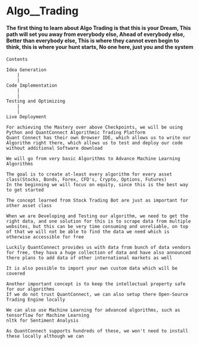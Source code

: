 # Algo__Trading
#### The first thing to learn about Algo Trading is that this is your Dream, This path will set you away from everybody else, Ahead of everybody else, Better than everybody else, This is where they cannot even begin to think, this is where your hunt starts, No one here, just you and the system

```
Contents

Idea Generation
    |
    |
Code Implementation
    |
    |
Testing and Optimizing
    |
    |
Live Deployment
```

```
For achieving the Mastery over above Checkpoints, we will be using Python and QuantConnect Algorithmic Trading Platform
Quant Connect has their own Browser IDE, which allows us to write our Algorithm right there, which allows us to test and deploy our code without additional Software download

We will go from very basic Algorithms to Advance Machine Learning Algorithms

The goal is to create at-least every algorithm for every asset class(Stocks, Bonds, Forex, CFD's, Crypto, Options, Futures)
In the beginning we will focus on equity, since this is the best way to get started

The concept learned from Stock Trading Bot are just as important for other asset class

When we are Developing and Testing our algorithm, we need to get the right data, and one solution for this is to scrape data from multiple websites, but this can be very time consuming and unreliable, on top of that we will not be able to find the data we need which is otherwise accessible for free

Luckily QuantConnect provides us with data from bunch of data vendors for free, they hava a huge collection of data and have also announced there plans to add data of other international markets as well

It is also possible to import your own custom data which will be covered

Another important concept is to keep the intellectual property safe for our algorithms
If we do not trust QuantConnect, we can also setup there Open-Source Trading Engine locally

We can also use Machine Learning for advanced algorithms, such as
tensorflow for Machine Learning
nltk for Sentiment Analysis

As QuantConnect supports hundreds of these, we won't need to install these locally although we can
```

```
```
